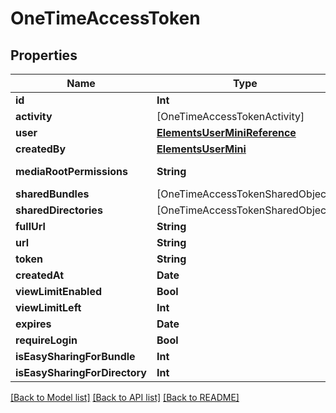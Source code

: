 # OneTimeAccessToken

## Properties

Name | Type | Description | Notes
------------ | ------------- | ------------- | -------------
**id** | **Int** |  | 
**activity** | [OneTimeAccessTokenActivity] |  | [readonly] 
**user** | [**ElementsUserMiniReference**](ElementsUserMiniReference.md) |  | 
**createdBy** | [**ElementsUserMini**](ElementsUserMini.md) |  | 
**mediaRootPermissions** | **String** |  | [optional] [readonly] 
**sharedBundles** | [OneTimeAccessTokenSharedObject] |  | [readonly] 
**sharedDirectories** | [OneTimeAccessTokenSharedObject] |  | [readonly] 
**fullUrl** | **String** |  | [readonly] 
**url** | **String** |  | 
**token** | **String** |  | 
**createdAt** | **Date** |  | [readonly] 
**viewLimitEnabled** | **Bool** |  | [optional] 
**viewLimitLeft** | **Int** |  | [optional] 
**expires** | **Date** |  | [optional] 
**requireLogin** | **Bool** |  | [optional] 
**isEasySharingForBundle** | **Int** |  | [readonly] 
**isEasySharingForDirectory** | **Int** |  | [readonly] 

[[Back to Model list]](../#documentation-for-models) [[Back to API list]](../#documentation-for-api-endpoints) [[Back to README]](../)


